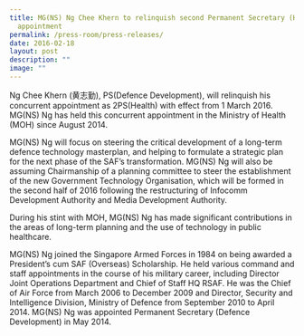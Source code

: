 ```yaml
---
title: MG(NS) Ng Chee Khern to relinquish second Permanent Secretary (Health)
  appointment
permalink: /press-room/press-releases/
date: 2016-02-18
layout: post
description: ""
image: ""
---
```

Ng Chee Khern (黄志勤), PS(Defence Development), will relinquish his concurrent appointment as 2PS(Health) with effect from 1 March 2016. MG(NS) Ng has held this concurrent appointment in the Ministry of Health (MOH) since August 2014.

MG(NS) Ng will focus on steering the critical development of a long-term defence technology masterplan, and helping to formulate a strategic plan for the next phase of the SAF’s transformation. MG(NS) Ng will also be assuming Chairmanship of a planning committee to steer the establishment of the new Government Technology Organisation, which will be formed in the second half of 2016 following the restructuring of Infocomm Development Authority and Media Development Authority.

During his stint with MOH, MG(NS) Ng has made significant contributions in the areas of long-term planning and the use of technology in public healthcare.

MG(NS) Ng joined the Singapore Armed Forces in 1984 on being awarded a President’s cum SAF (Overseas) Scholarship. He held various command and staff appointments in the course of his military career, including Director Joint Operations Department and Chief of Staff HQ RSAF. He was the Chief of Air Force from March 2006 to December 2009 and Director, Security and Intelligence Division, Ministry of Defence from September 2010 to April 2014. MG(NS) Ng was appointed Permanent Secretary (Defence Development) in May 2014.